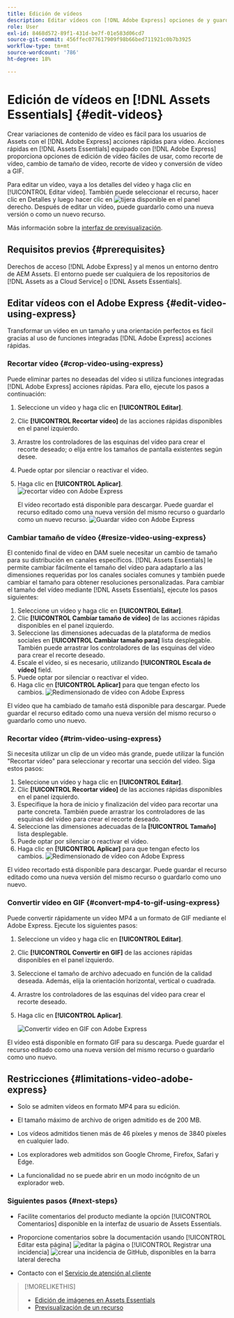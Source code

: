 ```yaml
---
title: Edición de vídeos
description: Editar vídeos con [!DNL Adobe Express] opciones de y guardar vídeos actualizados como versiones de.
role: User
exl-id: 8468d572-89f1-431d-be7f-01e583d06cd7
source-git-commit: 456ffec077617909f98b66bed711921c0b7b3925
workflow-type: tm+mt
source-wordcount: '786'
ht-degree: 18%

---
```


# Edición de vídeos en [!DNL Assets Essentials] {#edit-videos}

Crear variaciones de contenido de vídeo es fácil para los usuarios de Assets con el [!DNL Adobe Express] acciones rápidas para vídeo. Acciones rápidas en [!DNL Assets Essentials] equipado con [!DNL Adobe Express] proporciona opciones de edición de vídeo fáciles de usar, como recorte de vídeo, cambio de tamaño de vídeo, recorte de vídeo y conversión de vídeo a GIF.

Para editar un vídeo, vaya a los detalles del vídeo y haga clic en [!UICONTROL Editar vídeo]. También puede seleccionar el recurso, hacer clic en Detalles y luego hacer clic en ![tijera](assets/do-not-localize/cut.svg) disponible en el panel derecho. Después de editar un vídeo, puede guardarlo como una nueva versión o como un nuevo recurso.

Más información sobre la [interfaz de previsualización](/help/using/navigate-view.md#preview-assets).

## Requisitos previos {#prerequisites}

Derechos de acceso [!DNL Adobe Express] y al menos un entorno dentro de AEM Assets. El entorno puede ser cualquiera de los repositorios de [!DNL Assets as a Cloud Service] o [!DNL Assets Essentials].

## Editar vídeos con el Adobe Express {#edit-video-using-express}

Transformar un vídeo en un tamaño y una orientación perfectos es fácil gracias al uso de funciones integradas [!DNL Adobe Express] acciones rápidas.

### Recortar vídeo {#crop-video-using-express}

Puede eliminar partes no deseadas del vídeo si utiliza funciones integradas [!DNL Adobe Express] acciones rápidas. Para ello, ejecute los pasos a continuación:

1. Seleccione un vídeo y haga clic en **[!UICONTROL Editar]**.
2. Clic **[!UICONTROL Recortar vídeo]** de las acciones rápidas disponibles en el panel izquierdo.
3. Arrastre los controladores de las esquinas del vídeo para crear el recorte deseado; o elija entre los tamaños de pantalla existentes según desee.
4. Puede optar por silenciar o reactivar el vídeo.
5. Haga clic en **[!UICONTROL Aplicar]**.
   ![recortar vídeo con Adobe Express](/help/using/assets/adobe-express-crop-video.png)

   El vídeo recortado está disponible para descargar. Puede guardar el recurso editado como una nueva versión del mismo recurso o guardarlo como un nuevo recurso. ![Guardar vídeo con Adobe Express](/help/using/assets/adobe-express-save-video.png)

### Cambiar tamaño de vídeo {#resize-video-using-express}

El contenido final de vídeo en DAM suele necesitar un cambio de tamaño para su distribución en canales específicos. [!DNL Assets Essentials] le permite cambiar fácilmente el tamaño del vídeo para adaptarlo a las dimensiones requeridas por los canales sociales comunes y también puede cambiar el tamaño para obtener resoluciones personalizadas. Para cambiar el tamaño del vídeo mediante [!DNL Assets Essentials], ejecute los pasos siguientes:

1. Seleccione un vídeo y haga clic en **[!UICONTROL Editar]**.
2. Clic **[!UICONTROL Cambiar tamaño de vídeo]** de las acciones rápidas disponibles en el panel izquierdo.
3. Seleccione las dimensiones adecuadas de la plataforma de medios sociales en **[!UICONTROL Cambiar tamaño para]** lista desplegable. También puede arrastrar los controladores de las esquinas del vídeo para crear el recorte deseado.
4. Escale el vídeo, si es necesario, utilizando **[!UICONTROL Escala de vídeo]** field.
5. Puede optar por silenciar o reactivar el vídeo.
6. Haga clic en **[!UICONTROL Aplicar]** para que tengan efecto los cambios.
   ![Redimensionado de vídeo con Adobe Express](/help/using/assets/adobe-express-resize-video.png)

El vídeo que ha cambiado de tamaño está disponible para descargar. Puede guardar el recurso editado como una nueva versión del mismo recurso o guardarlo como uno nuevo.

### Recortar vídeo {#trim-video-using-express}

Si necesita utilizar un clip de un vídeo más grande, puede utilizar la función &quot;Recortar vídeo&quot; para seleccionar y recortar una sección del vídeo. Siga estos pasos:

1. Seleccione un vídeo y haga clic en **[!UICONTROL Editar]**.
2. Clic **[!UICONTROL Recortar vídeo]** de las acciones rápidas disponibles en el panel izquierdo.
3. Especifique la hora de inicio y finalización del vídeo para recortar una parte concreta. También puede arrastrar los controladores de las esquinas del vídeo para crear el recorte deseado.
4. Seleccione las dimensiones adecuadas de la **[!UICONTROL Tamaño]** lista desplegable.
5. Puede optar por silenciar o reactivar el vídeo.
6. Haga clic en **[!UICONTROL Aplicar]** para que tengan efecto los cambios.
   ![Redimensionado de vídeo con Adobe Express](/help/using/assets/adobe-express-trim-video.png)

El vídeo recortado está disponible para descargar. Puede guardar el recurso editado como una nueva versión del mismo recurso o guardarlo como uno nuevo.

### Convertir vídeo en GIF {#convert-mp4-to-gif-using-express}

Puede convertir rápidamente un vídeo MP4 a un formato de GIF mediante el Adobe Express. Ejecute los siguientes pasos:

1. Seleccione un vídeo y haga clic en **[!UICONTROL Editar]**.
2. Clic **[!UICONTROL Convertir en GIF]** de las acciones rápidas disponibles en el panel izquierdo.
3. Seleccione el tamaño de archivo adecuado en función de la calidad deseada. Además, elija la orientación horizontal, vertical o cuadrada.
4. Arrastre los controladores de las esquinas del vídeo para crear el recorte deseado.
5. Haga clic en **[!UICONTROL Aplicar]**.

   ![Convertir vídeo en GIF con Adobe Express](/help/using/assets/adobe-express-convert-video-to-gif.png)

El vídeo está disponible en formato GIF para su descarga. Puede guardar el recurso editado como una nueva versión del mismo recurso o guardarlo como uno nuevo.

## Restricciones {#limitations-video-adobe-express}

* Solo se admiten vídeos en formato MP4 para su edición.

* El tamaño máximo de archivo de origen admitido es de 200 MB.

* Los vídeos admitidos tienen más de 46 píxeles y menos de 3840 píxeles en cualquier lado.

* Los exploradores web admitidos son Google Chrome, Firefox, Safari y Edge.

* La funcionalidad no se puede abrir en un modo incógnito de un explorador web.

### Siguientes pasos {#next-steps}

* Facilite comentarios del producto mediante la opción [!UICONTROL Comentarios] disponible en la interfaz de usuario de Assets Essentials.

* Proporcione comentarios sobre la documentación usando [!UICONTROL Editar esta página] ![editar la página](assets/do-not-localize/edit-page.png) o [!UICONTROL Registrar una incidencia] ![crear una incidencia de GitHub](assets/do-not-localize/github-issue.png), disponibles en la barra lateral derecha

* Contacto con el [Servicio de atención al cliente](https://experienceleague.adobe.com/?support-solution=General#support)

>[!MORELIKETHIS]
>
>* [Edición de imágenes en Assets Essentials](/help/using/edit-images.md)
>* [Previsualización de un recurso](/help/using/navigate-view.md#preview-assets)
